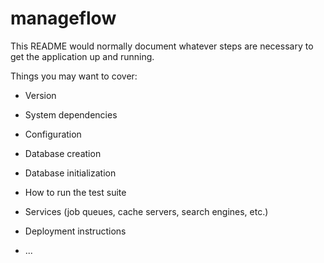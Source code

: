 # manageflow

This README would normally document whatever steps are necessary to get the
application up and running.

Things you may want to cover:

* Version

* System dependencies

* Configuration

* Database creation

* Database initialization

* How to run the test suite

* Services (job queues, cache servers, search engines, etc.)

* Deployment instructions

* ...
